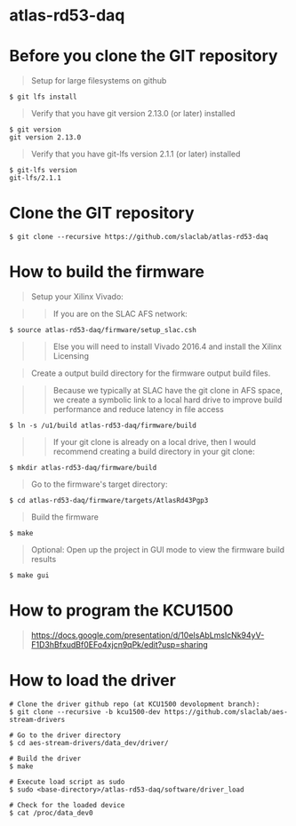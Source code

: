 # atlas-rd53-daq

# Before you clone the GIT repository

> Setup for large filesystems on github

```$ git lfs install```

> Verify that you have git version 2.13.0 (or later) installed 

```
$ git version
git version 2.13.0
```

> Verify that you have git-lfs version 2.1.1 (or later) installed 

```
$ git-lfs version
git-lfs/2.1.1
```

# Clone the GIT repository

```$ git clone --recursive https://github.com/slaclab/atlas-rd53-daq```

# How to build the firmware

> Setup your Xilinx Vivado:

>> If you are on the SLAC AFS network:

```$ source atlas-rd53-daq/firmware/setup_slac.csh```

>> Else you will need to install Vivado 2016.4 and install the Xilinx Licensing

> Create a output build directory for the firmware output build files. 

>> Because we typically at SLAC have the git clone in AFS space, we create a symbolic link to a local hard drive to improve build performance and reduce latency in file access

```$ ln -s /u1/build atlas-rd53-daq/firmware/build```

>> If your git clone is already on a local drive, then I would recommend creating a build directory in your git clone:

```$ mkdir atlas-rd53-daq/firmware/build```

> Go to the firmware's target directory:

```$ cd atlas-rd53-daq/firmware/targets/AtlasRd43Pgp3```

> Build the firmware

```$ make```

> Optional: Open up the project in GUI mode to view the firmware build results

```$ make gui```

# How to program the KCU1500
> https://docs.google.com/presentation/d/10eIsAbLmslcNk94yV-F1D3hBfxudBf0EFo4xjcn9qPk/edit?usp=sharing

# How to load the driver

```
# Clone the driver github repo (at KCU1500 devolopment branch):
$ git clone --recursive -b kcu1500-dev https://github.com/slaclab/aes-stream-drivers

# Go to the driver directory
$ cd aes-stream-drivers/data_dev/driver/

# Build the driver
$ make

# Execute load script as sudo
$ sudo <base-directory>/atlas-rd53-daq/software/driver_load

# Check for the loaded device
$ cat /proc/data_dev0

```
